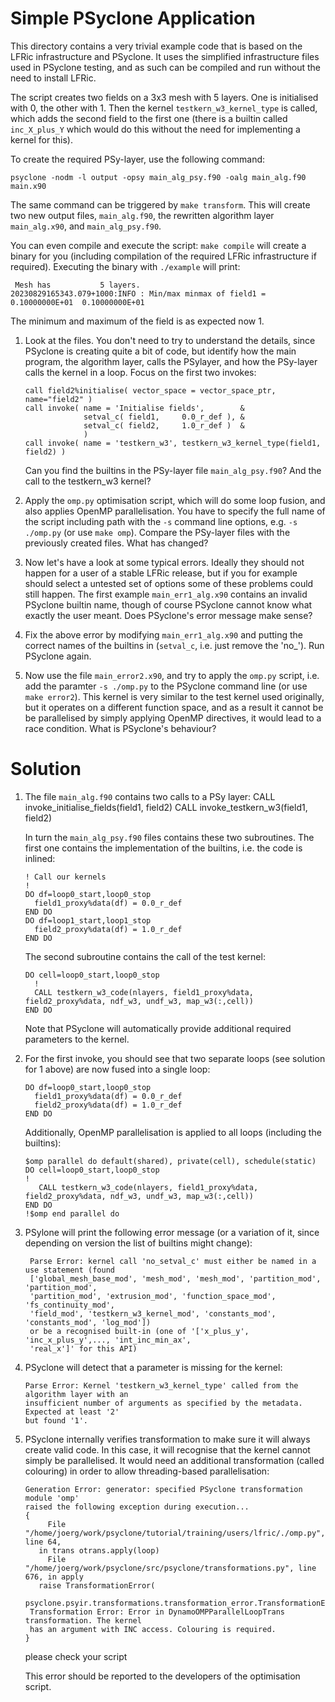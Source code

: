 # Simple PSyclone Application

This directory contains a very trivial example code that is based on
the LFRic infrastructure and PSyclone. It uses the simplified infrastructure
files used in PSyclone testing, and as such can be compiled and run without
the need to install LFRic.

The script creates two fields on a 3x3 mesh with 5 layers. One is initialised
with 0, the other with 1. Then the kernel `testkern_w3_kernel_type` is called,
which adds the second field to the first one (there is a builtin called
`inc_X_plus_Y` which would do this without the need for implementing a kernel
for this).

To create the required PSy-layer, use the following command:

    psyclone -nodm -l output -opsy main_alg_psy.f90 -oalg main_alg.f90 main.x90

The same command can be triggered by `make transform`. This will create
two new output files, `main_alg.f90`, the rewritten algorithm layer `main_alg.x90`,
and `main_alg_psy.f90`.

You can even compile and execute the script: `make compile` will create a binary for
you (including compilation of the required LFRic infrastructure if required).
Executing the binary with `./example` will print:

     Mesh has           5 layers.
    20230829165343.079+1000:INFO : Min/max minmax of field1 =   0.10000000E+01  0.10000000E+01
The minimum and maximum of the field is as expected now 1.

1. Look at the files. You don't need to try to understand the details, since PSyclone
   is creating quite a bit of code, but identify how the main program, the algorithm
   layer, calls the PSylayer, and how the PSy-layer calls the kernel in a loop. Focus
   on the first two invokes:

       call field2%initialise( vector_space = vector_space_ptr, name="field2" )
       call invoke( name = 'Initialise fields',        &
                    setval_c( field1,     0.0_r_def ), &
                    setval_c( field2,     1.0_r_def )  &
                    )
       call invoke( name = 'testkern_w3', testkern_w3_kernel_type(field1, field2) )

   Can you find the builtins in the PSy-layer file `main_alg_psy.f90`? And
   the call to the testkern_w3 kernel?

2. Apply the `omp.py` optimisation script, which will do some loop fusion, and
   also applies OpenMP parallelisation. You have to specify the full name of
   the script including path with the `-s` command line options, e.g.
   `-s ./omp.py` (or use `make omp`). Compare the PSy-layer files with
   the previously created files. What has changed?

3. Now let's have a look at some typical errors. Ideally they should not happen
   for a user of a stable LFRic release, but if you for example should select
   a untested set of options some of these problems could still happen. The
   first example `main_err1_alg.x90` contains an invalid PSyclone builtin name,
   though of course PSyclone cannot know what exactly the user meant. Does
   PSyclone's error message make sense?

4. Fix the above error by modifying `main_err1_alg.x90` and putting the correct
   names of the builtins in (`setval_c`, i.e. just remove the 'no_'). Run
   PSyclone again.

5. Now use the file `main_error2.x90`, and try to apply the `omp.py` script,
   i.e. add the paramter `-s ./omp.py` to the PSyclone command line (or use
   `make error2`). This kernel is very similar to the test kernel used originally,
   but it operates on a different function space, and as a result it cannot be
   be parallelised by simply applying OpenMP directives, it would lead to a race
   condition. What is PSyclone's behaviour?


# Solution
1. The file `main_alg.f90` contains two calls to a PSy layer:
       CALL invoke_initialise_fields(field1, field2)
       CALL invoke_testkern_w3(field1, field2)

   In turn the `main_alg_psy.f90` files contains these two subroutines. The first
   one contains the implementation of the builtins, i.e. the code is inlined:

       ! Call our kernels
       !
       DO df=loop0_start,loop0_stop
         field1_proxy%data(df) = 0.0_r_def
       END DO
       DO df=loop1_start,loop1_stop
         field2_proxy%data(df) = 1.0_r_def
       END DO
   The second subroutine contains the call of the test kernel:

       DO cell=loop0_start,loop0_stop
         !
         CALL testkern_w3_code(nlayers, field1_proxy%data, field2_proxy%data, ndf_w3, undf_w3, map_w3(:,cell))
       END DO
   Note that PSyclone will automatically provide additional required parameters to
   the kernel.

2. For the first invoke, you should see that two separate loops (see solution for 1 above)
   are now fused into a single loop:

       DO df=loop0_start,loop0_stop
         field1_proxy%data(df) = 0.0_r_def
         field2_proxy%data(df) = 1.0_r_def
       END DO

   Additionally, OpenMP parallelisation is applied to all loops (including the builtins):

       $omp parallel do default(shared), private(cell), schedule(static)
       DO cell=loop0_start,loop0_stop
       !
          CALL testkern_w3_code(nlayers, field1_proxy%data, field2_proxy%data, ndf_w3, undf_w3, map_w3(:,cell))
       END DO
       !$omp end parallel do
 
3. PSylone will print the following error message (or a variation of it, since depending
   on version the list of builtins might change):

        Parse Error: kernel call 'no_setval_c' must either be named in a use statement (found
        ['global_mesh_base_mod', 'mesh_mod', 'mesh_mod', 'partition_mod', 'partition_mod', 
        'partition_mod', 'extrusion_mod', 'function_space_mod', 'fs_continuity_mod',
        'field_mod', 'testkern_w3_kernel_mod', 'constants_mod', 'constants_mod', 'log_mod'])
        or be a recognised built-in (one of '['x_plus_y', 'inc_x_plus_y',..., 'int_inc_min_ax', 
        'real_x']' for this API)

4. PSyclone will detect that a parameter is missing for the kernel:

       Parse Error: Kernel 'testkern_w3_kernel_type' called from the algorithm layer with an
       insufficient number of arguments as specified by the metadata. Expected at least '2'
       but found '1'.

5. PSyclone internally verifies transformation to make sure it will always create valid
   code. In this case, it will recognise that the kernel cannot simply be parallelised.
   It would need an additional transformation (called colouring) in order to allow
   threading-based parallelisation:

       Generation Error: generator: specified PSyclone transformation module 'omp'
       raised the following exception during execution...
       {
            File "/home/joerg/work/psyclone/tutorial/training/users/lfric/./omp.py", line 64, 
          in trans otrans.apply(loop)
            File "/home/joerg/work/psyclone/src/psyclone/transformations.py", line 676, in apply
          raise TransformationError(
        psyclone.psyir.transformations.transformation_error.TransformationError:
        Transformation Error: Error in DynamoOMPParallelLoopTrans transformation. The kernel
        has an argument with INC access. Colouring is required.
       }
      please check your script

   This error should be reported to the developers of the optimisation script.
   